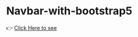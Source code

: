 # Navbar-with-bootstrap5

 :point_right:  [Click Here to see](https://fatihcaliss.github.io/Navbar-with-bootstrap5/)
